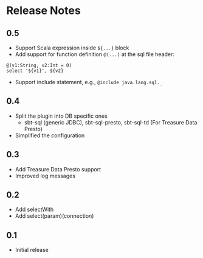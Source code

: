 Release Notes 
===

## 0.5
 - Support Scala expression inside `${...}` block
 - Add support for function definition `@(...)` at the sql file header:
 ```
@(v1:String, v2:Int = 0)
select '${v1}', ${v2}
```
 - Support include statement, e.g., `@include java.lang.sql._`

## 0.4
 - Split the plugin into DB specific ones
    - sbt-sql (generic JDBC), sbt-sql-presto, sbt-sql-td (For Treasure Data Presto)
 - Simplified the configuration    

## 0.3
 - Add Treasure Data Presto support
 - Improved log messages

## 0.2
 - Add selectWith
 - Add select(param)(connection)

## 0.1
 - Initial release
